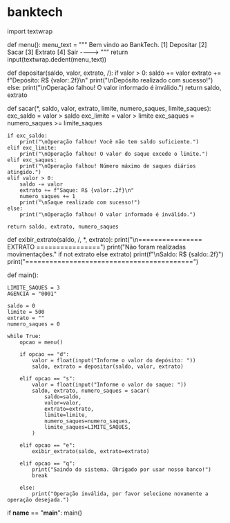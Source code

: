 # banktech
import textwrap

def menu():
    menu_text = """
    Bem vindo ao BankTech.
    [1] Depositar
    [2] Sacar
    [3] Extrato
    [4] Sair
    ---->  """
    return input(textwrap.dedent(menu_text))

def depositar(saldo, valor, extrato, /):
    if valor > 0:
        saldo += valor
        extrato += f"Depósito: R$ {valor:.2f}\n"
        print("\nDepósito realizado com sucesso!")
    else:
        print("\nOperação falhou! O valor informado é inválido.")
    return saldo, extrato

def sacar(*, saldo, valor, extrato, limite, numero_saques, limite_saques):
    exc_saldo = valor > saldo
    exc_limite = valor > limite
    exc_saques = numero_saques >= limite_saques

    if exc_saldo:
        print("\nOperação falhou! Você não tem saldo suficiente.")
    elif exc_limite:
        print("\nOperação falhou! O valor do saque excede o limite.")
    elif exc_saques:
        print("\nOperação falhou! Número máximo de saques diários atingido.")
    elif valor > 0:
        saldo -= valor
        extrato += f"Saque: R$ {valor:.2f}\n"
        numero_saques += 1
        print("\nSaque realizado com sucesso!")
    else:
        print("\nOperação falhou! O valor informado é inválido.")
    
    return saldo, extrato, numero_saques

def exibir_extrato(saldo, /, *, extrato):
    print("\n================ EXTRATO ================")
    print("Não foram realizadas movimentações." if not extrato else extrato)
    print(f"\nSaldo: R$ {saldo:.2f}")
    print("==========================================")

def main():

    LIMITE_SAQUES = 3
    AGENCIA = "0001"

    saldo = 0
    limite = 500
    extrato = ""
    numero_saques = 0

    while True:
        opcao = menu()

        if opcao == "d":
            valor = float(input("Informe o valor do depósito: "))
            saldo, extrato = depositar(saldo, valor, extrato)

        elif opcao == "s":
            valor = float(input("Informe o valor do saque: "))
            saldo, extrato, numero_saques = sacar(
                saldo=saldo,
                valor=valor,
                extrato=extrato,
                limite=limite,
                numero_saques=numero_saques,
                limite_saques=LIMITE_SAQUES,
            )

        elif opcao == "e":
            exibir_extrato(saldo, extrato=extrato)

        elif opcao == "q":
            print("Saindo do sistema. Obrigado por usar nosso banco!")
            break

        else:
            print("Operação inválida, por favor selecione novamente a operação desejada.")

if __name__ == "__main__":
    main()
